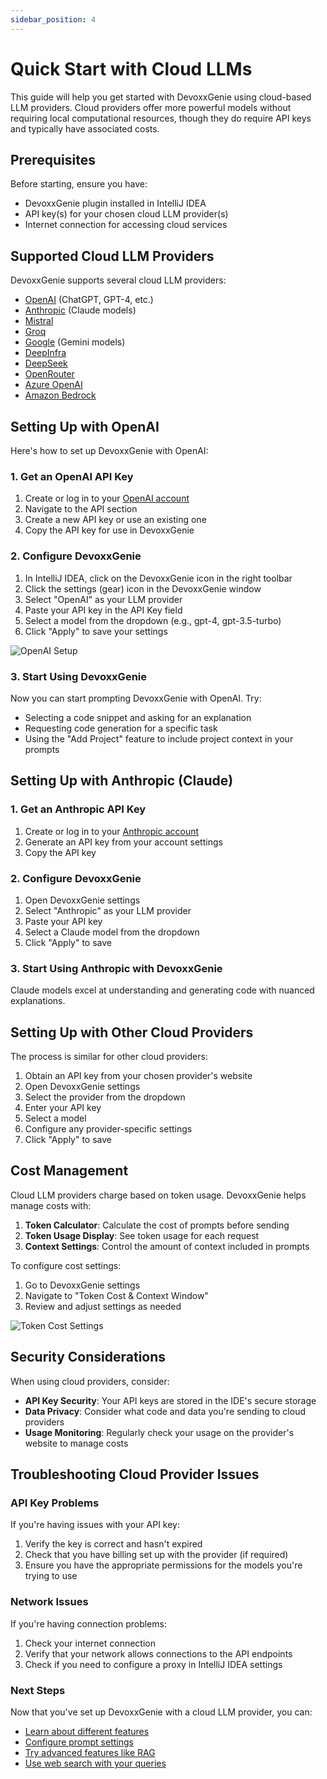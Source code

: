 ```yaml
---
sidebar_position: 4
---
```


# Quick Start with Cloud LLMs

This guide will help you get started with DevoxxGenie using cloud-based LLM providers. Cloud providers offer more powerful models without requiring local computational resources, though they do require API keys and typically have associated costs.

## Prerequisites

Before starting, ensure you have:
- DevoxxGenie plugin installed in IntelliJ IDEA
- API key(s) for your chosen cloud LLM provider(s)
- Internet connection for accessing cloud services

## Supported Cloud LLM Providers

DevoxxGenie supports several cloud LLM providers:

- [OpenAI](https://openai.com) (ChatGPT, GPT-4, etc.)
- [Anthropic](https://www.anthropic.com/) (Claude models)
- [Mistral](https://mistral.ai/)
- [Groq](https://groq.com/)
- [Google](https://aistudio.google.com/app/apikey) (Gemini models)
- [DeepInfra](https://deepinfra.com/dash/deployments)
- [DeepSeek](https://www.deepseek.com/)
- [OpenRouter](https://www.openrouter.ai/)
- [Azure OpenAI](https://azure.microsoft.com/en-us/products/ai-services/openai-service)
- [Amazon Bedrock](https://aws.amazon.com/bedrock)

## Setting Up with OpenAI

Here's how to set up DevoxxGenie with OpenAI:

### 1. Get an OpenAI API Key

1. Create or log in to your [OpenAI account](https://platform.openai.com/)
2. Navigate to the API section
3. Create a new API key or use an existing one
4. Copy the API key for use in DevoxxGenie

### 2. Configure DevoxxGenie

1. In IntelliJ IDEA, click on the DevoxxGenie icon in the right toolbar
2. Click the settings (gear) icon in the DevoxxGenie window
3. Select "OpenAI" as your LLM provider
4. Paste your API key in the API Key field
5. Select a model from the dropdown (e.g., gpt-4, gpt-3.5-turbo)
6. Click "Apply" to save your settings

![OpenAI Setup](/img/openai-setup.png)

### 3. Start Using DevoxxGenie

Now you can start prompting DevoxxGenie with OpenAI. Try:
- Selecting a code snippet and asking for an explanation
- Requesting code generation for a specific task
- Using the "Add Project" feature to include project context in your prompts

## Setting Up with Anthropic (Claude)

### 1. Get an Anthropic API Key

1. Create or log in to your [Anthropic account](https://console.anthropic.com/)
2. Generate an API key from your account settings
3. Copy the API key

### 2. Configure DevoxxGenie

1. Open DevoxxGenie settings
2. Select "Anthropic" as your LLM provider
3. Paste your API key
4. Select a Claude model from the dropdown
5. Click "Apply" to save

### 3. Start Using Anthropic with DevoxxGenie

Claude models excel at understanding and generating code with nuanced explanations.

## Setting Up with Other Cloud Providers

The process is similar for other cloud providers:

1. Obtain an API key from your chosen provider's website
2. Open DevoxxGenie settings
3. Select the provider from the dropdown
4. Enter your API key
5. Select a model
6. Configure any provider-specific settings
7. Click "Apply" to save

## Cost Management

Cloud LLM providers charge based on token usage. DevoxxGenie helps manage costs with:

1. **Token Calculator**: Calculate the cost of prompts before sending
2. **Token Usage Display**: See token usage for each request
3. **Context Settings**: Control the amount of context included in prompts

To configure cost settings:

1. Go to DevoxxGenie settings
2. Navigate to "Token Cost & Context Window"
3. Review and adjust settings as needed

![Token Cost Settings](/img/token-cost-settings.png)

## Security Considerations

When using cloud providers, consider:

- **API Key Security**: Your API keys are stored in the IDE's secure storage
- **Data Privacy**: Consider what code and data you're sending to cloud providers
- **Usage Monitoring**: Regularly check your usage on the provider's website to manage costs

## Troubleshooting Cloud Provider Issues

### API Key Problems

If you're having issues with your API key:

1. Verify the key is correct and hasn't expired
2. Check that you have billing set up with the provider (if required)
3. Ensure you have the appropriate permissions for the models you're trying to use

### Network Issues

If you're having connection problems:

1. Check your internet connection
2. Verify that your network allows connections to the API endpoints
3. Check if you need to configure a proxy in IntelliJ IDEA settings

### Next Steps

Now that you've set up DevoxxGenie with a cloud LLM provider, you can:

- [Learn about different features](../features/overview.md)
- [Configure prompt settings](../configuration/prompts.md)
- [Try advanced features like RAG](../features/rag.md)
- [Use web search with your queries](../features/web-search.md)
